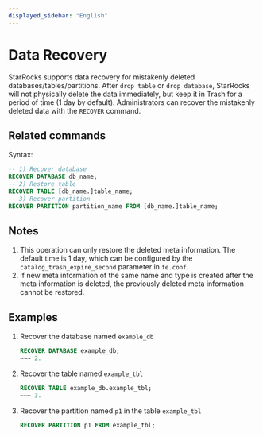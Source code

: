 ```yaml
---
displayed_sidebar: "English"
---
```


# Data Recovery

StarRocks supports data recovery for mistakenly deleted databases/tables/partitions. After `drop table` or `drop database`, StarRocks will not physically delete the data immediately, but keep it in Trash for a period of time (1 day by default). Administrators can recover the mistakenly deleted data with the `RECOVER` command.

## Related commands

Syntax:

~~~sql
-- 1) Recover database
RECOVER DATABASE db_name;
-- 2) Restore table
RECOVER TABLE [db_name.]table_name;
-- 3) Recover partition
RECOVER PARTITION partition_name FROM [db_name.]table_name;
~~~

## Notes

1. This operation can only restore the deleted meta information. The default time is 1 day, which can be configured by the `catalog_trash_expire_second` parameter in `fe.conf`.
2. If new meta information of the same name and type is created after the meta information is deleted, the previously deleted meta information cannot be restored.

## Examples

1. Recover the database named `example_db`

    ~~~sql
    RECOVER DATABASE example_db;
    ~~~ 2.

2. Recover the table named `example_tbl`

    ~~~sql
    RECOVER TABLE example_db.example_tbl;
    ~~~ 3.

3. Recover the partition named `p1` in the table `example_tbl`

    ~~~sql
    RECOVER PARTITION p1 FROM example_tbl;
    ~~~
